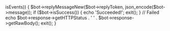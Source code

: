 <?php

// example: https://github.com/onlinetuts/line-bot-api/blob/master/php/example/chapter-01.php

include ('line-bot-api/php/line-bot.php');

$channelSecret = 'e327e98bf20d9d5fae714e4a51e27697';
$access_token ='GlxpHTGJf86xMl2lPNrtpen2aFkfk7vP7TPAqBEW7dUXWhV4YQtXvk1F1+HDcJ9r1MtXHG5SqoxuWXz7nKq5jWCFNIo4bpnjccw9g4kr3O7EyL7hPNJCL+WcDSLtbAtaouxGFf6pcP5FnQpgjYhQgAdB04t89/1O/w1cDnyilFU=';

$bot = new BOT_API($channelSecret, $access_token);
	
if (!empty($bot->isEvents)) {
		
	$bot->replyMessageNew($bot->replyToken, json_encode($bot->message));

	if ($bot->isSuccess()) {
		echo 'Succeeded!';
		exit();
	}

	// Failed
	echo $bot->response->getHTTPStatus . ' ' . $bot->response->getRawBody(); 
	exit();

}

